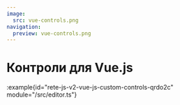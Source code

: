 ```yaml
---
image:
  src: vue-controls.png
navigation:
  preview: vue-controls.png
---
```


# Контроли для Vue.js

:example{id="rete-js-v2-vue-js-custom-controls-qrdo2c" module="/src/editor.ts"}
